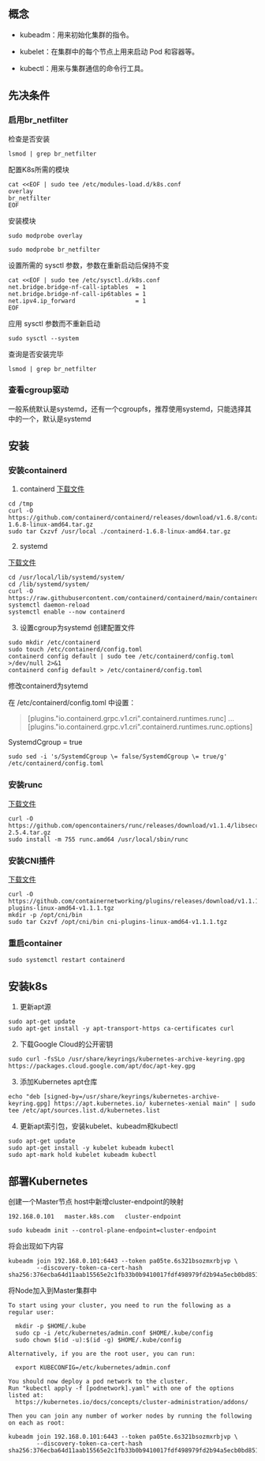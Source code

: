 ## 概念
* kubeadm：用来初始化集群的指令。

* kubelet：在集群中的每个节点上用来启动 Pod 和容器等。

* kubectl：用来与集群通信的命令行工具。

## 先决条件
### 启用br_netfilter
检查是否安装
```shell
lsmod | grep br_netfilter
```
配置K8s所需的模块
```shell
cat <<EOF | sudo tee /etc/modules-load.d/k8s.conf
overlay
br_netfilter
EOF
```
安装模块
```shell
sudo modprobe overlay
```
```shell
sudo modprobe br_netfilter
```

设置所需的 sysctl 参数，参数在重新启动后保持不变
```shell
cat <<EOF | sudo tee /etc/sysctl.d/k8s.conf
net.bridge.bridge-nf-call-iptables  = 1
net.bridge.bridge-nf-call-ip6tables = 1
net.ipv4.ip_forward                 = 1
EOF
```

应用 sysctl 参数而不重新启动
```shell
sudo sysctl --system
```
查询是否安装完毕
```shell
lsmod | grep br_netfilter
```

### 查看cgroup驱动
一般系统默认是systemd，还有一个cgroupfs，推荐使用systemd，只能选择其中的一个，默认是systemd

## 安装
### 安装containerd
1. containerd
[下载文件](https://github.com/containerd/containerd/releases)
```shell
cd /tmp
curl -O https://github.com/containerd/containerd/releases/download/v1.6.8/containerd-1.6.8-linux-amd64.tar.gz
sudo tar Cxzvf /usr/local ./containerd-1.6.8-linux-amd64.tar.gz
```

2. systemd

[下载文件](https://github.com/containerd/containerd/blob/main/containerd.service)
```shell
cd /usr/local/lib/systemd/system/
cd /lib/systemd/system/
curl -O https://raw.githubusercontent.com/containerd/containerd/main/containerd.service
systemctl daemon-reload
systemctl enable --now containerd
```

3. 设置cgroup为systemd
创建配置文件
```shell
sudo mkdir /etc/containerd
sudo touch /etc/containerd/config.toml
containerd config default | sudo tee /etc/containerd/config.toml >/dev/null 2>&1
containerd config default > /etc/containerd/config.toml
```
修改containerd为sytemd

在 /etc/containerd/config.toml 中设置：

> [plugins."io.containerd.grpc.v1.cri".containerd.runtimes.runc]
...
[plugins."io.containerd.grpc.v1.cri".containerd.runtimes.runc.options]
 
SystemdCgroup = true
```shell
sudo sed -i 's/SystemdCgroup \= false/SystemdCgroup \= true/g' /etc/containerd/config.toml
```

### 安装runc

[下载文件](https://github.com/opencontainers/runc/releases)
```shell
curl -O https://github.com/opencontainers/runc/releases/download/v1.1.4/libseccomp-2.5.4.tar.gz
sudo install -m 755 runc.amd64 /usr/local/sbin/runc
```

### 安装CNI插件
[下载文件](https://github.com/containernetworking/plugins/releases)
```shell
curl -O https://github.com/containernetworking/plugins/releases/download/v1.1.1/cni-plugins-linux-amd64-v1.1.1.tgz
mkdir -p /opt/cni/bin
sudo tar Cxzvf /opt/cni/bin cni-plugins-linux-amd64-v1.1.1.tgz
```

### 重启container
```shell
sudo systemctl restart containerd
```

## 安装k8s
1. 更新apt源
```shell
sudo apt-get update
sudo apt-get install -y apt-transport-https ca-certificates curl
```

2. 下载Google Cloud的公开密钥
```shell
sudo curl -fsSLo /usr/share/keyrings/kubernetes-archive-keyring.gpg https://packages.cloud.google.com/apt/doc/apt-key.gpg
```

3. 添加Kubernetes apt仓库
```shell
echo "deb [signed-by=/usr/share/keyrings/kubernetes-archive-keyring.gpg] https://apt.kubernetes.io/ kubernetes-xenial main" | sudo tee /etc/apt/sources.list.d/kubernetes.list
```

4. 更新apt索引包，安装kubelet、kubeadm和kubectl
```shell
sudo apt-get update
sudo apt-get install -y kubelet kubeadm kubectl
sudo apt-mark hold kubelet kubeadm kubectl
```

## 部署Kubernetes
创建一个Master节点
host中新增cluster-endpoint的映射
```
192.168.0.101   master.k8s.com   cluster-endpoint
```

```shell
sudo kubeadm init --control-plane-endpoint=cluster-endpoint
```
将会出现如下内容
```
kubeadm join 192.168.0.101:6443 --token pa05te.6s321bsozmxrbjvp \
        --discovery-token-ca-cert-hash sha256:376ecba64d11aab15565e2c1fb33b0b9410017fdf498979fd2b94a5ecb0bd851 
```
将Node加入到Master集群中
```
To start using your cluster, you need to run the following as a regular user:

  mkdir -p $HOME/.kube
  sudo cp -i /etc/kubernetes/admin.conf $HOME/.kube/config
  sudo chown $(id -u):$(id -g) $HOME/.kube/config

Alternatively, if you are the root user, you can run:

  export KUBECONFIG=/etc/kubernetes/admin.conf

You should now deploy a pod network to the cluster.
Run "kubectl apply -f [podnetwork].yaml" with one of the options listed at:
  https://kubernetes.io/docs/concepts/cluster-administration/addons/

Then you can join any number of worker nodes by running the following on each as root:

kubeadm join 192.168.0.101:6443 --token pa05te.6s321bsozmxrbjvp \
        --discovery-token-ca-cert-hash sha256:376ecba64d11aab15565e2c1fb33b0b9410017fdf498979fd2b94a5ecb0bd851
```
